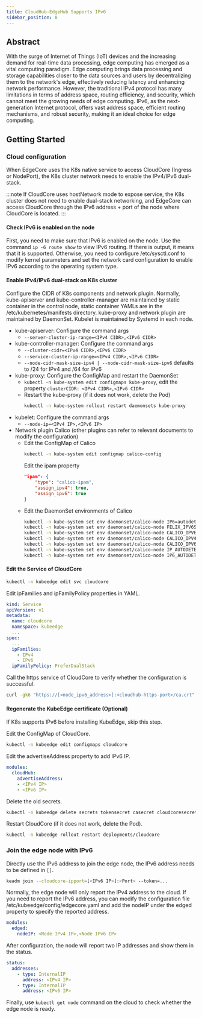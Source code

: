 ```yaml
---
title: CloudHub-EdgeHub Supports IPv6
sidebar_position: 8
---
```


## Abstract

With the surge of Internet of Things (IoT) devices and the increasing demand for real-time data processing, edge computing has emerged as a vital computing paradigm. Edge computing brings data processing and storage capabilities closer to the data sources and users by decentralizing them to the network's edge, effectively reducing latency and enhancing network performance. However, the traditional IPv4 protocol has many limitations in terms of address space, routing efficiency, and security, which cannot meet the growing needs of edge computing. IPv6, as the next-generation Internet protocol, offers vast address space, efficient routing mechanisms, and robust security, making it an ideal choice for edge computing.


## Getting Started

### Cloud configuration

When EdgeCore uses the K8s native service to access CloudCore (Ingress or NodePort), the K8s cluster network needs to enable the IPv4/IPv6 dual-stack.

:::note
If CloudCore uses hostNetwork mode to expose service, the K8s cluster does not need to enable dual-stack networking, and EdgeCore can access CloudCore through the IPv6 address + port of the node where CloudCore is located.
:::


#### Check IPv6 is enabled on the node

First, you need to make sure that IPv6 is enabled on the node. Use the command `ip -6 route show` to view IPv6 routing. If there is output, it means that it is supported. Otherwise, you need to configure /etc/sysctl.conf to modify kernel parameters and set the network card configuration to enable IPv6 according to the operating system type.


#### Enable IPv4/IPv6 dual-stack on K8s cluster

Configure the CIDR of K8s components and network plugin. Normally, kube-apiserver and kube-controller-manager are maintained by static container in the control node, static container YAMLs are in the /etc/kubernetes/manifests directory. kube-proxy and network plugin are maintained by DaemonSet. Kubelet is maintained by Systemd in each node.

- kube-apiserver: Configure the command args
  - `--server-cluster-ip-range=<IPv4 CIDR>,<IPv6 CIDR>`
- kube-controller-manager: Configure the command args
  - `--cluster-cidr=<IPv4 CIDR>,<IPv6 CIDR>`
  - `--service-cluster-ip-range=<IPv4 CIDR>,<IPv6 CIDR>`
  - `--node-cidr-mask-size-ipv4 | --node-cidr-mask-size-ipv6` defaults to /24 for IPv4 and /64 for IPv6
- kube-proxy: Configure the ConfigMap and restart the DaemonSet
  - `kubectl -n kube-system edit configmaps kube-proxy`, edit the property `clusterCIDR: <IPv4 CIDR>,<IPv6 CIDR>`
  - Restart the kube-proxy (if it does not work, delete the Pod)
    ```bash
    kubectl -n kube-system rollout restart daemonsets kube-proxy
    ```
- kubelet: Configure the command args
  - `--node-ip=<IPv4 IP>,<IPv6 IP>`
- Network plugin Calico (other plugins can refer to relevant documents to modify the configuration)
  - Edit the ConfigMap of Calico
    ```bash
    kubectl -n kube-system edit configmap calico-config
    ```
    Edit the ipam property
    ```json
    "ipam": {
        "type": "calico-ipam",
        "assign_ipv4": true,
        "assign_ipv6": true
    }
    ```
  - Edit the DaemonSet environments of Calico
    ```bash
    kubectl -n kube-system set env daemonset/calico-node IP6=autodetect
    kubectl -n kube-system set env daemonset/calico-node FELIX_IPV6SUPPORT="true"
    kubectl -n kube-system set env daemonset/calico-node CALICO_IPV6POOL_NAT_OUTGOING="true"
    kubectl -n kube-system set env daemonset/calico-node CALICO_IPV4POOL_CIDR="<IPv4 CIDR>"
    kubectl -n kube-system set env daemonset/calico-node CALICO_IPV6POOL_CIDR="<IPv6 CIDR>"
    kubectl -n kube-system set env daemonset/calico-node IP_AUTODETECTION_METHOD="interface=<Name>"
    kubectl -n kube-system set env daemonset/calico-node IP6_AUTODETECTION_METHOD="interface=<Name>"
    ```


#### Edit the Service of CloudCore

```bash
kubectl -n kubeedge edit svc cloudcore
```

Edit ipFamilies and ipFamilyPolicy properties in YAML.
```yaml
kind: Service
apiVersion: v1
metadata:
  name: cloudcore
  namespace: kubeedge
  ...
spec:
  ...
  ipFamilies:
    - IPv4
    - IPv6
  ipFamilyPolicy: PreferDualStack
```

Call the https service of CloudCore to verify whether the configuration is successful.
```bash
curl -gk6 "https://[<node_ipv6_address>]:<cloudhub-https-port>/ca.crt"
```

#### Regenerate the KubeEdge certificate (Optional)

If K8s supports IPv6 before installing KubeEdge, skip this step. 

Edit the ConfigMap of CloudCore.
```bash
kubectl -n kubeedge edit configmaps cloudcore
```

Edit the advertiseAddress property to add IPv6 IP.
```yaml
modules:
  cloudHub:
    advertiseAddress:
    - <IPv4 IP>
    - <IPv6 IP>
```

Delete the old secrets.
```bash
kubectl -n kubeedge delete secrets tokensecret casecret cloudcoresecret
```

Restart CloudCore (if it does not work, delete the Pod).
```bash
kubectl -n kubeedge rollout restart deployments/cloudcore
```


### Join the edge node with IPv6

Directly use the IPv6 address to join the edge node, the IPv6 address needs to be defined in `[]`.
```bash
keadm join --cloudcore-ipport=[<IPv6 IP>]:<Port> --token=...
```

Normally, the edge node will only report the IPv4 address to the cloud. If you need to report the IPv6 address, you can modify the configuration file /etc/kubeedge/config/edgecore.yaml and add the nodeIP under the edged property to specify the reported address.
```yaml
modules:
  edged:
    nodeIP: <Node IPv4 IP>,<Node IPv6 IP>
```

After configuration, the node will report two IP addresses and show them in the status.
```yaml
status:
  addresses:
    - type: InternalIP
      address: <IPv4 IP>
    - type: InternalIP
      address: <IPv6 IP>
```

Finally, use `kubectl get node` command on the cloud to check whether the edge node is ready.
